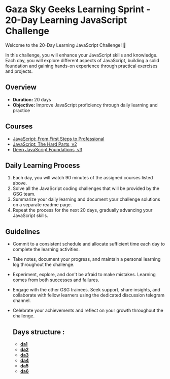 
# Gaza Sky Geeks Learning Sprint - 20-Day Learning JavaScript Challenge

Welcome to the 20-Day Learning JavaScript Challenge! 🚀

In this challenge, you will enhance your JavaScript skills and knowledge. Each day, you will explore different aspects of JavaScript, building a solid foundation and gaining hands-on experience through practical exercises and projects.

## Overview
- **Duration:** 20 days
- **Objective:** Improve JavaScript proficiency through daily learning and practice


## Courses
 - [JavaScript: From First Steps to Professional](https://frontendmasters.com/courses/javascript-first-steps/)
 - [JavaScript: The Hard Parts, v2](https://frontendmasters.com/courses/javascript-hard-parts-v2/)
 - [Deep JavaScript Foundations, v3](https://frontendmasters.com/courses/deep-javascript-v3/)


## Daily Learning Process
1. Each day, you will watch 90 minutes of the assigned courses listed above.
2. Solve all the JavaScript coding challenges that will be provided by the GSG team.
3. Summarize your daily learning and document your challenge solutions on a separate readme page.
4. Repeat the process for the next 20 days, gradually advancing your JavaScript skills.



## Guidelines
- Commit to a consistent schedule and allocate sufficient time each day to complete the learning activities.
- Take notes, document your progress, and maintain a personal learning log throughout the challenge.
- Experiment, explore, and don't be afraid to make mistakes. Learning comes from both successes and failures.
- Engage with the other GSG trainees. Seek support, share insights, and collaborate with fellow learners using the dedicated discussion telegram channel.
- Celebrate your achievements and reflect on your growth throughout the challenge.

  ## Days structure :
  -  [**da1**](https://github.com/mohammadrjoub1/Mastering-JavaScript-in-20-Days/blob/main/day1.md)
  -  [**da2**](https://github.com/mohammadrjoub1/Mastering-JavaScript-in-20-Days/blob/main/day2.md)
  -  [**da3**](https://github.com/mohammadrjoub1/Mastering-JavaScript-in-20-Days/blob/main/day3.md)
  -  [**da4**](https://github.com/mohammadrjoub1/Mastering-JavaScript-in-20-Days/blob/main/day4.md)
  -  [**da5**](https://github.com/mohammadrjoub1/Mastering-JavaScript-in-20-Days/blob/main/day5.md)
  -  [**da6**](https://github.com/mohammadrjoub1/Mastering-JavaScript-in-20-Days/blob/main/day6.md)
    



